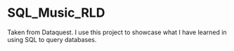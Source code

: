 # SQL_Music_RLD
Taken from Dataquest.  I use this project to showcase what I have learned in using SQL to query databases.
